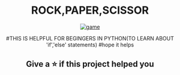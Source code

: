 <div align="center">
 
# **ROCK,PAPER,SCISSOR**

<a href="https://imgbb.com/"><img src="https://i.ibb.co/9VhMQMW/game.png" alt="game" border="0"></a>

#THIS IS HELPFUL FOR BEGINGERS IN PYTHON(TO LEARN ABOUT 'if','else' statements)
#hope it helps

 ## Give a ⭐ if this project helped you
